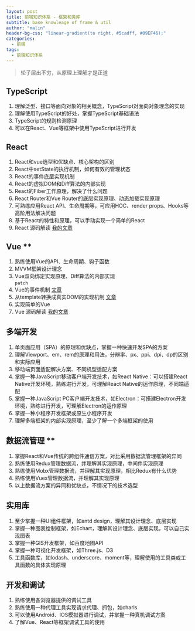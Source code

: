```yaml
---
layout: post
title: 前端知识体系 - 框架和类库
subtitle: base knowleage of frame & util
author: "malin"
header-bg-css: "linear-gradient(to right, #5cadff, #09EF46);"
categories:
  - 前端
tags:
  - 前端知识体系
---
```


> 轮子层出不穷，从原理上理解才是正道

## TypeScript

1. 理解泛型、接口等面向对象的相关概念，TypeScript对面向对象理念的实现
2. 理解使用TypeScript的好处，掌握TypeScript基础语法
3. TypeScript的规则检测原理
4. 可以在React、Vue等框架中使用TypeScript进行开发

<!--more-->
## React

1. React和vue选型和优缺点、核心架构的区别
2. React中setState的执行机制，如何有效的管理状态
3. React的事件底层实现机制
4. React的虚拟DOM和Diff算法的内部实现
5. React的Fiber工作原理，解决了什么问题
6. React Router和Vue Router的底层实现原理、动态加载实现原理
7. 可熟练应用React API、生命周期等，可应用HOC、render props、Hooks等高阶用法解决问题
8. 基于React的特性和原理，可以手动实现一个简单的React
9. React 源码解读 [我的文章]()

## Vue **

1. 熟练使用Vue的API、生命周期、钩子函数
2. MVVM框架设计理念
3. Vue双向绑定实现原理、Diff算法的内部实现  
`patch`
4. Vue的事件机制 [文章](https://segmentfault.com/a/1190000016022641)
5. 从template转换成真实DOM的实现机制 [文章](https://blog.csdn.net/github_36546211/article/details/78244258)
6. 实现简单的Vue
7. Vue 源码解读 [我的文章]()

## 多端开发

1. 单页面应用（SPA）的原理和优缺点，掌握一种快速开发SPA的方案
2. 理解Viewport、em、rem的原理和用法，分辨率、px、ppi、dpi、dp的区别和实际应用
3. 移动端页面适配解决方案、不同机型适配方案
4. 掌握一种JavaScript移动客户端开发技术，如React Native：可以搭建React Native开发环境，熟练进行开发，可理解React Native的运作原理，不同端适配
5. 掌握一种JavaScript PC客户端开发技术，如Electron：可搭建Electron开发环境，熟练进行开发，可理解Electron的运作原理
6. 掌握一种小程序开发框架或原生小程序开发
7. 理解多端框架的内部实现原理，至少了解一个多端框架的使用

## 数据流管理 **

1. 掌握React和Vue传统的跨组件通信方案，对比采用数据流管理框架的异同
2. 熟练使用Redux管理数据流，并理解其实现原理，中间件实现原理
3. 熟练使用Mobx管理数据流，并理解其实现原理，相比Redux有什么优势
4. 熟练使用Vuex管理数据流，并理解其实现原理
5. 以上数据流方案的异同和优缺点，不情况下的技术选型

## 实用库

1. 至少掌握一种UI组件框架，如antd design，理解其设计理念、底层实现
2. 掌握一种图表绘制框架，如Echart，理解其设计理念、底层实现，可以自己实现图表
3. 掌握一种GIS开发框架，如百度地图API
4. 掌握一种可视化开发框架，如Three.js、D3
5. 工具函数库，如lodash、underscore、moment等，理解使用的工具类或工具函数的具体实现原理

## 开发和调试

1. 熟练使用各浏览器提供的调试工具
2. 熟练使用一种代理工具实现请求代理、抓包，如charls
3. 可以使用Android、IOS模拟器进行调试，并掌握一种真机调试方案
4. 了解Vue、React等框架调试工具的使用
